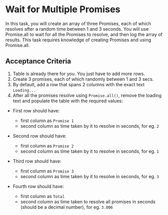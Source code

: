 # Wait for Multiple Promises

In this task, you will create an array of three Promises, each of which resolves after a random time between 1 and 3 seconds. You will use Promise.all to wait for all the Promises to resolve, and then log the array of results. This task requires knowledge of creating Promises and using Promise.all.

## Acceptance Criteria

1. Table is already there for you. You just have to add more rows.
2. Create 3 promises, each of which randomly between 1 and 3 secs.
3. By default, add a row that spans 2 columns with the exact text `Loading...`
4. After all the promises resolve using `Promise.all()`,
   remove the loading text and populate the table with the required values:

- First row should have:

  - first column as `Promise 1`
  - second column as time taken by it to resolve in seconds, for eg. `2`

- Second row should have:

  - first column as `Promise 2`
  - second column as time taken by it to resolve in seconds, for eg. `1`

- Third row should have:

  - first column as `Promise 3`
  - second column as time taken by it to resolve in seconds, for eg. `3`

- Fourth row should have:

  - first column as `Total`
  - second column as time taken to resolve all promises in seconds (should be a decimal number), for eg. `3.006`

